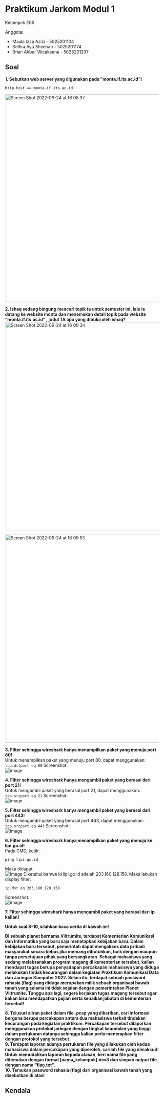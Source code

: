 # Praktikum Jarkom Modul 1

Kelompok E05

Anggota:  
* Maula Izza Azizi - 5025201104
* Selfira Ayu Sheehan - 5025201174
* Brian Akbar Wicaksana - 5025201207

## Soal
**1. Sebutkan web server yang digunakan pada "monta.if.its.ac.id"!** 
```
http.host == monta.if.its.ac.id
```
<img width="680" alt="Screen Shot 2022-09-24 at 16 08 37" src="https://user-images.githubusercontent.com/72302421/192089964-c056dc7b-7829-4243-a867-5692098e6d82.png">

**2. Ishaq sedang bingung mencari topik ta untuk semester ini, lalu ia datang ke website monta dan menemukan detail topik pada website “monta.if.its.ac.id” , judul TA apa yang dibuka oleh ishaq?**  
<img width="682" alt="Screen Shot 2022-09-24 at 16 09 34" src="https://user-images.githubusercontent.com/72302421/192090028-96db7b25-d224-4d26-9d85-f66a866e2531.png">

<img width="682" alt="Screen Shot 2022-09-24 at 16 09 53" src="https://user-images.githubusercontent.com/72302421/192090046-7b646c5f-640f-45ea-b3b9-bc90780f535c.png">

**3. Filter sehingga wireshark hanya menampilkan paket yang menuju port 80!**  
    Untuk menampilkan paket yang menuju port 80, dapat menggunakan:
    ```
    tcp.dstport eq 80
    ```
    Screenshot:  
    ![image](https://user-images.githubusercontent.com/80016547/192089256-788a83a4-b3d7-4f0e-8758-22ed072d7ce3.png)

    
**4. Filter sehingga wireshark hanya mengambil paket yang berasal dari port 21!**  
    Untuk mengambil paket yang berasal port 21, dapat menggunakan:
    ```
    tcp.srcport eq 21
    ```
    Screenshot:  
    ![image](https://user-images.githubusercontent.com/80016547/192089335-e12be13c-e09d-4695-9a88-939ec6f499df.png)

    
**5. Filter sehingga wireshark hanya mengambil paket yang berasal dari port 443!**  
    Untuk mengambil paket yang berasal port 443, dapat menggunakan:
    ```
    tcp.srcport eq 443
    ```
    Screenshot:  
    ![image](https://user-images.githubusercontent.com/80016547/192089430-fc16b68a-68a0-4285-b17c-03a109a83891.png)

        
**6. Filter sehingga wireshark hanya menampilkan paket yang menuju ke lipi.go.id!**  
   Pada CMD, ketik:  
   ```
   ping lipi.go.id
   ```
   Maka didapat:  
   ![image](https://user-images.githubusercontent.com/80016547/192089506-b07ded8e-0d49-45a1-ae25-68b21ca094dd.png)
   Diketahui bahwa id lipi.go.id adalah 203.160.128.158. Maka lakukan display filter:
   ```
   ip.dst eq 203.160.128.158
   ```
   Screenshot:  
   ![image](https://user-images.githubusercontent.com/80016547/192089585-1b1df254-9bdd-4c38-8e81-9b7702bd142b.png)

   
**7. Filter sehingga wireshark hanya mengambil paket yang berasal dari ip kalian!**  

**Untuk soal 8-10, silahkan baca cerita di bawah ini!**

**Di sebuah planet bernama Viltrumite, terdapat Kementerian Komunikasi dan Informatika yang baru saja menetapkan kebijakan baru. Dalam kebijakan baru tersebut, pemerintah dapat mengakses data pribadi masyarakat secara bebas jika memang dibutuhkan, baik dengan maupun tanpa persetujuan pihak yang bersangkutan. Sebagai mahasiswa yang sedang melaksanakan program magang di kementerian tersebut, kalian mendapat tugas berupa penyadapan percakapan mahasiswa yang diduga melakukan tindak kecurangan dalam kegiatan Praktikum Komunikasi Data dan Jaringan Komputer 2022. Selain itu, terdapat sebuah password rahasia (flag) yang diduga merupakan milik sebuah organisasi bawah tanah yang selama ini tidak sejalan dengan pemerintahan Planet Viltrumite. Tunggu apa lagi, segera kerjakan tugas magang tersebut agar kalian bisa mendapatkan pujian serta kenaikan jabatan di kementerian tersebut!**  

**8. Telusuri aliran paket dalam file .pcap yang diberikan, cari informasi berguna berupa percakapan antara dua mahasiswa terkait tindakan kecurangan pada kegiatan praktikum. Percakapan tersebut dilaporkan menggunakan protokol jaringan dengan tingkat keandalan yang tinggi dalam pertukaran datanya sehingga kalian perlu menerapkan filter dengan protokol yang tersebut.**  
**9. Terdapat laporan adanya pertukaran file yang dilakukan oleh kedua mahasiswa dalam percakapan yang diperoleh, carilah file yang dimaksud! Untuk memudahkan laporan kepada atasan, beri nama file yang ditemukan dengan format [nama_kelompok].des3 dan simpan output file dengan nama “flag.txt”.**  
**10. Temukan password rahasia (flag) dari organisasi bawah tanah yang disebutkan di atas!**  

## Kendala
